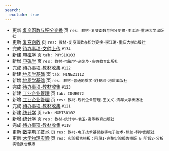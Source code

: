 ```yaml
---
search:
  exclude: true
---
```


- 更新 [复变函数与积分变换](../../../../course/复变函数与积分变换.md) 页 `res: 教材-复变函数与积分变换-李江涛-重庆大学出版社`
- 更新 [复变函数](../../../../course/复变函数.md) 页 `res: 教材-复变函数与积分变换-李江涛-重庆大学出版社`
- 完成 [待办事项-文件上传](../../../待办事项/upload.md) `#134`
- 新建 [电磁学](../../../../course/电磁学.md) 页 `tab: PHYS10103`
- 新增 [电磁学](../../../../course/电磁学.md) 页 `res: 教材-电磁学-赵凯华-高等教育出版社`
- 完成 [待办事项-教材收集](../../../待办事项/textbook.md) `#122`
- 新建 [地质学基础](../../../../course/地质学基础.md) 页 `tab: MINE21112`
- 新增 [地质学基础](../../../../course/地质学基础.md) 页 `res: 教材-普通地质学-舒良树-地质出版社`
- 完成 [待办事项-教材收集](../../../待办事项/textbook.md) `#123`
- 新建 [工业企业管理](../../../../course/工业企业管理.md) 页 `tab: IDUE072`
- 新增 [工业企业管理](../../../../course/工业企业管理.md) 页 `res: 教材-现代企业管理-王关义-清华大学出版社`
- 完成 [待办事项-教材收集](../../../待办事项/textbook.md) `#121`
- 新建 [统计学](../../../../course/统计学.md) 页 `tab: MGMT30102`
- 新增 [统计学](../../../../course/统计学.md) 页 `res: 教材-统计学-袁卫-高等教育出版社`
- 完成 [待办事项-教材收集](../../../待办事项/textbook.md) `#118`
- 更新 [数字电子技术](../../../../course/数字电子技术.md) 页 `res: 教材-电子技术基础数字电子技术-熊兰-科学出版社`
- 更新 [大学物理实验](../../../../course/大学物理实验.md) 页 `res: 实验报告模板：阶段1-完整实验报告模版 & 阶段2-分析实验报告模版`